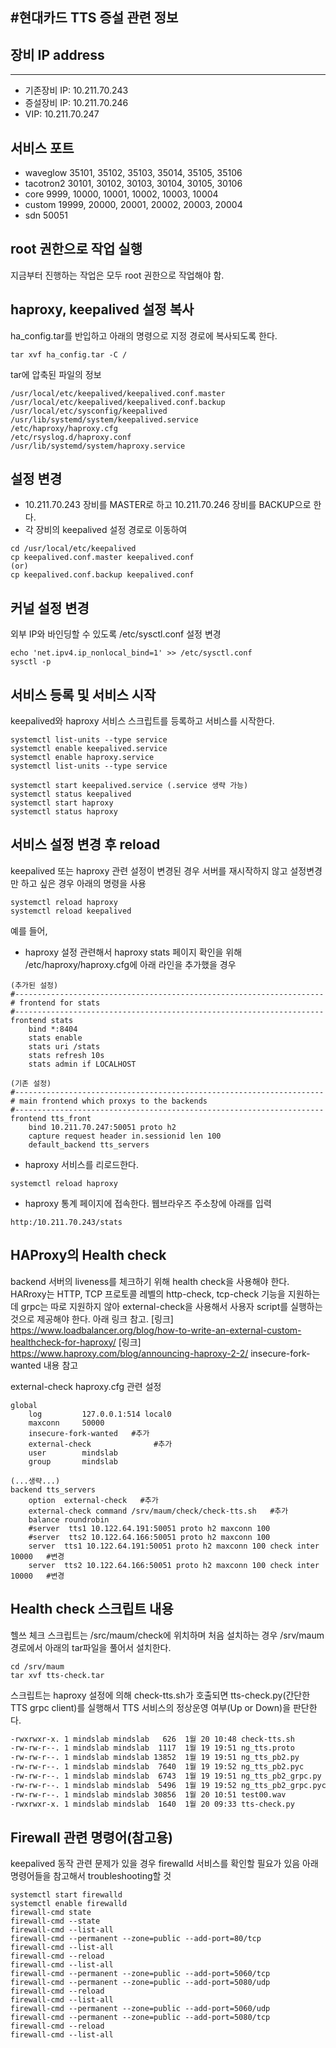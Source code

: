 #현대카드 TTS 증설 관련 정보
----
## 장비 IP address
---
+ 기존장비 IP: 10.211.70.243
+ 증설장비 IP: 10.211.70.246
+ VIP: 10.211.70.247

## 서비스 포트
- waveglow
35101, 35102, 35103, 35014, 35105, 35106
- tacotron2
30101, 30102, 30103, 30104, 30105, 30106
- core
 9999, 10000, 10001, 10002, 10003, 10004
- custom
19999, 20000, 20001, 20002, 20003, 20004
- sdn
50051

## root 권한으로 작업 실행
지금부터 진행하는 작업은 모두 root 권한으로 작업해야 함.

## haproxy, keepalived 설정 복사
ha_config.tar를 반입하고 아래의 명령으로 지정 경로에 복사되도록 한다.
```
tar xvf ha_config.tar -C /
```
tar에 압축된 파일의 정보
```
/usr/local/etc/keepalived/keepalived.conf.master
/usr/local/etc/keepalived/keepalived.conf.backup
/usr/local/etc/sysconfig/keepalived
/usr/lib/systemd/system/keepalived.service
/etc/haproxy/haproxy.cfg
/etc/rsyslog.d/haproxy.conf
/usr/lib/systemd/system/haproxy.service
```

## 설정 변경
+ 10.211.70.243 장비를 MASTER로 하고 10.211.70.246 장비를 BACKUP으로 한다.
+ 각 장비의 keepalived 설정 경로로 이동하여 
```
cd /usr/local/etc/keepalived
cp keepalived.conf.master keepalived.conf
(or)
cp keepalived.conf.backup keepalived.conf
```

## 커널 설정 변경
외부 IP와 바인딩할 수 있도록 /etc/sysctl.conf 설정 변경
```
echo 'net.ipv4.ip_nonlocal_bind=1' >> /etc/sysctl.conf
sysctl -p
```

## 서비스 등록 및 서비스 시작
keepalived와 haproxy 서비스 스크립트를 등록하고 서비스를 시작한다.
```
systemctl list-units --type service
systemctl enable keepalived.service
systemctl enable haproxy.service
systemctl list-units --type service

systemctl start keepalived.service (.service 생략 가능)
systemctl status keepalived
systemctl start haproxy
systemctl status haproxy
```

## 서비스 설정 변경 후 reload
keepalived 또는 haproxy 관련 설정이 변경된 경우 서버를 재시작하지 않고 설정변경만 하고 싶은 경우 아래의 명령을 사용
```
systemctl reload haproxy
systemctl reload keepalived
```
예를 들어,
+ haproxy 설정 관련해서 haproxy stats 페이지 확인을 위해 /etc/haproxy/haproxy.cfg에 아래 라인을 추가했을 경우
```
(추가된 설정)
#---------------------------------------------------------------------
# frontend for stats
#---------------------------------------------------------------------
frontend stats
    bind *:8404
    stats enable
    stats uri /stats
    stats refresh 10s
    stats admin if LOCALHOST

(기존 설정)
#---------------------------------------------------------------------
# main frontend which proxys to the backends
#---------------------------------------------------------------------
frontend tts_front
    bind 10.211.70.247:50051 proto h2
    capture request header in.sessionid len 100
    default_backend tts_servers
```

+ haproxy 서비스를 리로드한다.
```
systemctl reload haproxy
```
+ haproxy 통계 페이지에 접속한다. 웹브라우즈 주소창에 아래를 입력
```
http:/10.211.70.243/stats
```

## HAProxy의 Health check
backend 서버의 liveness를 체크하기 위해 health check을 사용해야 한다.
HARroxy는 HTTP, TCP 프로토콜 레벨의 http-check, tcp-check 기능을 지원하는데 grpc는 따로 지원하지 않아 external-check을 사용해서 사용자 script를 실행하는 것으로 제공해야 한다. 아래 링크 참고.
[링크] https://www.loadbalancer.org/blog/how-to-write-an-external-custom-healthcheck-for-haproxy/
[링크] https://www.haproxy.com/blog/announcing-haproxy-2-2/
insecure-fork-wanted 내용 참고

external-check haproxy.cfg 관련 설정
```
global
    log         127.0.0.1:514 local0
    maxconn     50000
    insecure-fork-wanted   #추가
    external-check              #추가
    user        mindslab
    group       mindslab

(...생략...)
backend tts_servers
    option  external-check   #추가
    external-check command /srv/maum/check/check-tts.sh   #추가
    balance roundrobin
    #server  tts1 10.122.64.191:50051 proto h2 maxconn 100 
    #server  tts2 10.122.64.166:50051 proto h2 maxconn 100 
    server  tts1 10.122.64.191:50051 proto h2 maxconn 100 check inter 10000   #변경
    server  tts2 10.122.64.166:50051 proto h2 maxconn 100 check inter 10000   #변경

```
## Health check 스크립트 내용
헬쓰 체크 스크립트는 /src/maum/check에 위치하며 처음 설치하는 경우 /srv/maum 경로에서 아래의 tar파일을 풀어서 설치한다.
```
cd /srv/maum
tar xvf tts-check.tar
```
스크립트는 haproxy 설정에 의해 check-tts.sh가 호출되면 tts-check.py(간단한 TTS grpc client)를 실행해서 TTS 서비스의 정상운영 여부(Up or Down)을 판단한다.
```bash
-rwxrwxr-x. 1 mindslab mindslab   626  1월 20 10:48 check-tts.sh
-rw-rw-r--. 1 mindslab mindslab  1117  1월 19 19:51 ng_tts.proto
-rw-rw-r--. 1 mindslab mindslab 13852  1월 19 19:51 ng_tts_pb2.py
-rw-rw-r--. 1 mindslab mindslab  7640  1월 19 19:52 ng_tts_pb2.pyc
-rw-rw-r--. 1 mindslab mindslab  6743  1월 19 19:51 ng_tts_pb2_grpc.py
-rw-rw-r--. 1 mindslab mindslab  5496  1월 19 19:52 ng_tts_pb2_grpc.pyc
-rw-rw-r--. 1 mindslab mindslab 30856  1월 20 10:51 test00.wav
-rwxrwxr-x. 1 mindslab mindslab  1640  1월 20 09:33 tts-check.py

```

## Firewall 관련 명령어(참고용)
keepalived 동작 관련 문제가 있을 경우 firewalld 서비스를 확인할 필요가 있음
아래 명령어들을 참고해서 troubleshooting할 것
```
systemctl start firewalld
systemctl enable firewalld
firewall-cmd state
firewall-cmd --state
firewall-cmd --list-all
firewall-cmd --permanent --zone=public --add-port=80/tcp
firewall-cmd --list-all
firewall-cmd --reload
firewall-cmd --list-all
firewall-cmd --permanent --zone=public --add-port=5060/tcp
firewall-cmd --permanent --zone=public --add-port=5080/udp
firewall-cmd --reload
firewall-cmd --list-all
firewall-cmd --permanent --zone=public --add-port=5060/udp
firewall-cmd --permanent --zone=public --add-port=5080/tcp
firewall-cmd --reload
firewall-cmd --list-all
```

